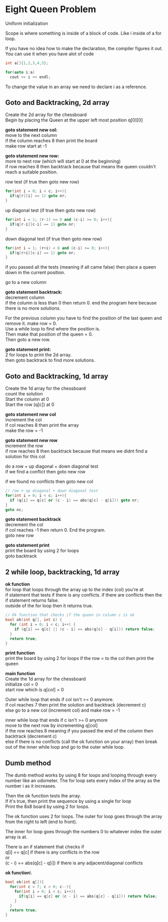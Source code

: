 # Eight Queen Problem

Uniform initialization

Scope is where something is inside of a block of code. Like i inside of a for loop.

If you have no idea how to make the declaration, the compiler figures it out. You can use it when you have alot of code
```c++
int a[]{1,2,3,4,5};

for(auto i:a) 
  cout << i << endl;

```

To change the value in an array we need to declare i as a reference.





## Goto and Backtracking, 2d array
Create the 2d array for the chessboard  
Begin by placing the Queen at the upper left most position q[0][0]  

**goto statement new col:**  
move to the next column  
if the column reaches 8 then print the board  
make row start at -1

**goto statement new row:**  
more to next row (which will start at 0 at the beginning)  
if row reaches 8 then backtrack because that means the queen couldn't reach a suitable position.

row test (if true then goto new row)  
```c++
for(int i = 0; i < c; i++){
  if(q[r][i] == 1) goto nr;
}
```
up diagonal test (if true then goto new row)  
```c++
for(int i = 1; (r-1) >= 0 and (c-i) >= 0; i++){
  if(q[r-i][c-i] == 1) goto nr;
}
```
down diagonal test (if true then goto new row)  
```c++
for(int i = 1; (r+i) < 8 and (c-i) >= 0; i++){
  if(q[r+i][c-i] == 1) goto nr;
}
``` 

if you passed all the tests (meaning if all came false) then place a queen down in the current position.  

go to a new column  

**goto statement backtrack:**  
decrement column  
if the column is less than 0 then return 0. end the program here because there is no more solutions.  

For the previous column you have to find the position of the last queen and remove it.
make row = 0.  
Use a while loop to find where the position is.  
Then make that position of the queen = 0.  
Then goto a new row.  

**goto statement print:**  
2 for loops to print the 2d array.  
then goto backtrack to find more solutions.  


## Goto and Backtracking, 1d array

Create the 1d array for the chessboard \
count the solution \
Start the column at 0 \
Start the row (q[c]) at 0 

**goto statement new col** \
increment the col \
if col reaches 8 then print the array \
make the row = -1

**goto statement new row** \
increment the row \
if row reaches 8 then backtrack because that means we didnt find a solution for this col 

do a row + up diagonal + down diagonal test \
if we find a conflict then goto new row

if we found no conflicts then goto new col

```c++
// row + up diagonal + down diagonal test
for(int i = 0; i < c; i++){
  if (q[i] == q[c] or (c - i) == abs(q[c] - q[i])) goto nr;
}
goto nc;

```

**goto statement backtrack** \
decrement the col \
if col reaches -1 then return 0. End the program. \
goto new row 

**goto statement print** \
print the board by using 2 for loops \
goto backtrack 


## 2 while loop, backtracking, 1d array

**ok function**\
for loop that loops through the array up to the index (col) you're at\
if statement that tests if there is any conflicts. if there are conflicts then the if statement returns false.\
outside of the for loop then it returns true.

```c++
// Ok function that checks if the queen in column c is ok
bool ok(int q[], int c) {
  for (int i = 0; i < c; i++) {
    if (q[i] == q[c] || (c - i) == abs(q[c] - q[i])) return false;
  }
  return true;
}
```

**print function**\
print the board by using 2 for loops 
if the row = to the col then print the queen


**main function**\
Create the 1d array for the chessboard \
initialize col = 0 \
start row which is q[col] = 0 


Outer while loop that ends if col isn't >= 0 anymore. \
  if col reaches 7 then print the solution and backtrack (decrement c) \
  else go to a new col (increment col) and make row = -1 

  inner while loop that ends if c isn't >= 0 anymore \
    move to the next row by incrementing  q[col] \
    if the row reaches 8 meaning if you passed the end of the column then backtrack (decrement c) \
    else if there is no conflicts (call the ok function on your array) 
    then break out of the inner while loop and go to the outer while loop. 


## Dumb method
The dumb method works by using 8 for loops and looping through every number like an odometer. The for loop sets every index of the array as the number i as it increases. 

Then the ok function tests the array.  
If it's true, then print the sequence by using a single for loop  
Print the 8x8 board by using 2 for loops.  

The ok function uses 2 for loops. The outer for loop goes through the array from the right to left (end to front).

The inner for loop goes through the numbers 0 to whatever index the outer array is at.

There is an if statement that checks if   
q[i] == q[c] if there is any conflicts in the row  
or  
(c - i) == abs(q[c] - q[i]) if there is any adjacent/diagonal conflicts

**ok function**\
```c++
bool ok(int q[]){
  for(int c = 7; c > 0; c--){
    for(int i = 0; i < c; i++){
      if(q[i] == q[c] or (c - i) == abs(q[c] - q[i])) return false;
    }    
  }
  return true;
}
```

    
